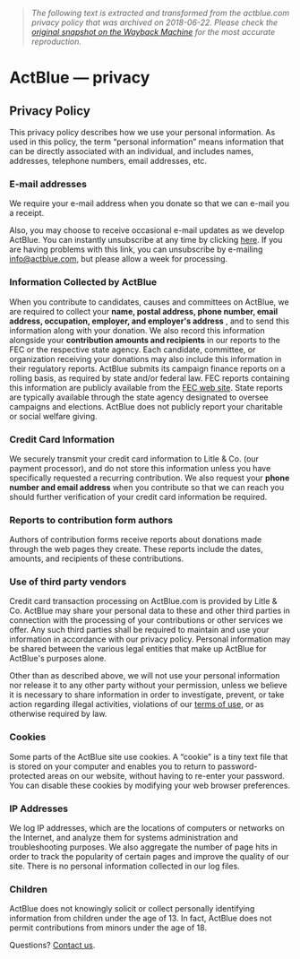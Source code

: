 > *The following text is extracted and transformed from the actblue.com privacy policy that was archived on 2018-06-22. Please check the [original snapshot on the Wayback Machine](https://web.archive.org/web/20180622214956id_/https%3A//secure.actblue.com/privacy) for the most accurate reproduction.*

# ActBlue — privacy

## Privacy Policy

This privacy policy describes how we use your personal information. As used in this policy, the term “personal information” means information that can be directly associated with an individual, and includes names, addresses, telephone numbers, email addresses, etc. 

### E-mail addresses

We require your e-mail address when you donate so that we can e-mail you a receipt. 

Also, you may choose to receive occasional e-mail updates as we develop ActBlue. You can instantly unsubscribe at any time by clicking [here](http://action.actblue.com/page/unsubscribe). If you are having problems with this link, you can unsubscribe by e-mailing [info@actblue.com](mailto:info@actblue.com), but please allow a week for processing. 

### Information Collected by ActBlue

When you contribute to candidates, causes and committees on ActBlue, we are required to collect your **name, postal address, phone number, email address, occupation, employer, and employer's address** , and to send this information along with your donation. We also record this information alongside your **contribution amounts and recipients** in our reports to the FEC or the respective state agency. Each candidate, committee, or organization receiving your donations may also include this information in their regulatory reports. ActBlue submits its campaign finance reports on a rolling basis, as required by state and/or federal law. FEC reports containing this information are publicly available from the [FEC web site](http://www.fec.gov/). State reports are typically available through the state agency designated to oversee campaigns and elections. ActBlue does not publicly report your charitable or social welfare giving. 

### Credit Card Information

We securely transmit your credit card information to Litle & Co. (our payment processor), and do not store this information unless you have specifically requested a recurring contribution. We also request your **phone number and email address** when you contribute so that we can reach you should further verification of your credit card information be required. 

### Reports to contribution form authors

Authors of contribution forms receive reports about donations made through the web pages they create. These reports include the dates, amounts, and recipients of these contributions. 

### Use of third party vendors

Credit card transaction processing on ActBlue.com is provided by Litle & Co. ActBlue may share your personal data to these and other third parties in connection with the processing of your contributions or other services we offer. Any such third parties shall be required to maintain and use your information in accordance with our privacy policy. Personal information may be shared between the various legal entities that make up ActBlue for ActBlue's purposes alone. 

Other than as described above, we will not use your personal information nor release it to any other party without your permission, unless we believe it is necessary to share information in order to investigate, prevent, or take action regarding illegal activities, violations of our [terms of use](https://web.archive.org/content/fineprint), or as otherwise required by law. 

### Cookies

Some parts of the ActBlue site use cookies. A “cookie” is a tiny text file that is stored on your computer and enables you to return to password-protected areas on our website, without having to re-enter your password. You can disable these cookies by modifying your web browser preferences. 

### IP Addresses

We log IP addresses, which are the locations of computers or networks on the Internet, and analyze them for systems administration and troubleshooting purposes. We also aggregate the number of page hits in order to track the popularity of certain pages and improve the quality of our site. There is no personal information collected in our log files. 

### Children

ActBlue does not knowingly solicit or collect personally identifying information from children under the age of 13. In fact, ActBlue does not permit contributions from minors under the age of 18. 

Questions? [Contact us](https://web.archive.org/contact). 
